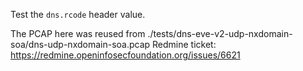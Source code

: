 Test the `dns.rcode` header value.

The PCAP here was reused from ./tests/dns-eve-v2-udp-nxdomain-soa/dns-udp-nxdomain-soa.pcap
Redmine ticket: https://redmine.openinfosecfoundation.org/issues/6621
